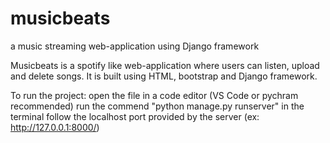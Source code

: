 # musicbeats
a music streaming web-application using Django framework

Musicbeats is a spotify like web-application where users can listen, upload and delete songs.
It is built using HTML, bootstrap and Django framework.

To run the project: 
open the file in a code editor (VS Code or pychram recommended)
run the commend "python manage.py runserver" in the terminal
follow the localhost port provided by the server (ex: http://127.0.0.1:8000/)
